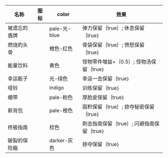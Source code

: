 | 名称  | 图标  | color | 效果  |
| --- | --- | ----- | --- |
| 被遗忘的盾牌 | <i class="mdi mdi-shield-sun"></i> | pale-光-blue | 弹力保留｛true｝; 休息保留｛true｝ |
| 燃烧的头骨 | <i class="mdi mdi-skull"></i> | 橙色-红色 | 骨袋保留｛true｝; 愤怒保留｛true｝ |
| 能量饮料 | <i class="mdi mdi-bottle-soda"></i> | 黄色 | 怪物零件增益+｛0.5｝; 怪物汤保留｛true｝ |
| 幸运骰子 | <i class="mdi mdi-dice-6"></i> | 光-绿色 | 幸运一击保留｛true｝ |
| 哑铃 | <i class="mdi mdi-dumbbell"></i> | indigo | 训练保留｛true｝ |
| 绷带 | <i class="mdi mdi-bandage"></i> | pale-粉色 | 厚脸皮保留｛true｝ |
| 新背包 | <i class="mdi mdi-bag-personal"></i> | pale-橙色 | 囤积保留｛true｝; 掠夺秘密保留｛true｝ |
| 终极指南 | <i class="mdi mdi-book-multiple"></i> | 棕色 | 刺击指南保留｛true｝; 闪避指南保留｛true｝ |
| 破裂的保险箱 | <i class="mdi mdi-safe-square"></i> | darker-灰色 | 掠夺保留｛true｝ |
